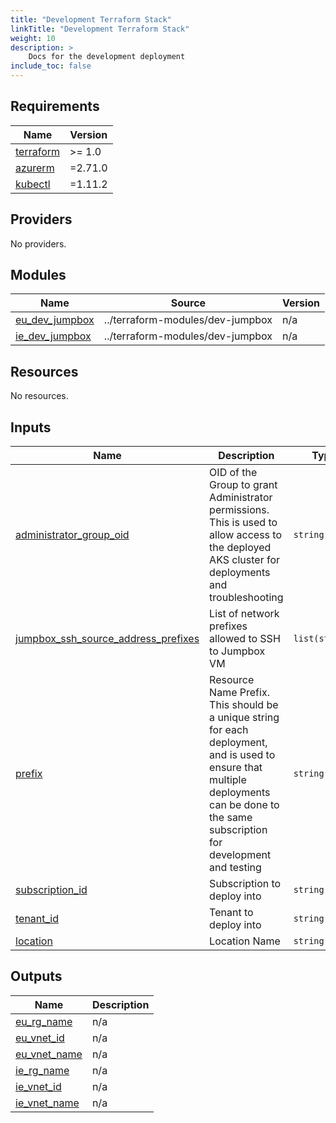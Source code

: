 ```yaml
---
title: "Development Terraform Stack"
linkTitle: "Development Terraform Stack"
weight: 10
description: >
    Docs for the development deployment
include_toc: false
---
```


<!-- BEGIN_TF_DOCS -->
## Requirements

| Name | Version |
|------|---------|
| <a name="requirement_terraform"></a> [terraform](#requirement\_terraform) | >= 1.0 |
| <a name="requirement_azurerm"></a> [azurerm](#requirement\_azurerm) | =2.71.0 |
| <a name="requirement_kubectl"></a> [kubectl](#requirement\_kubectl) | =1.11.2 |

## Providers

No providers.

## Modules

| Name | Source | Version |
|------|--------|---------|
| <a name="module_eu_dev_jumpbox"></a> [eu\_dev\_jumpbox](#module\_eu\_dev\_jumpbox) | ../terraform-modules/dev-jumpbox | n/a |
| <a name="module_ie_dev_jumpbox"></a> [ie\_dev\_jumpbox](#module\_ie\_dev\_jumpbox) | ../terraform-modules/dev-jumpbox | n/a |

## Resources

No resources.

## Inputs

| Name | Description | Type | Default | Required |
|------|-------------|------|---------|:--------:|
| <a name="input_administrator_group_oid"></a> [administrator\_group\_oid](#input\_administrator\_group\_oid) | OID of the Group to grant Administrator permissions. This is used to allow access to the deployed AKS cluster for deployments and troubleshooting | `string` | n/a | yes |
| <a name="input_jumpbox_ssh_source_address_prefixes"></a> [jumpbox\_ssh\_source\_address\_prefixes](#input\_jumpbox\_ssh\_source\_address\_prefixes) | List of network prefixes allowed to SSH to Jumpbox VM | `list(string)` | n/a | yes |
| <a name="input_prefix"></a> [prefix](#input\_prefix) | Resource Name Prefix. This should be a unique string for each deployment, and is used to ensure that multiple deployments can be done to the same subscription for development and testing | `string` | n/a | yes |
| <a name="input_subscription_id"></a> [subscription\_id](#input\_subscription\_id) | Subscription to deploy into | `string` | n/a | yes |
| <a name="input_tenant_id"></a> [tenant\_id](#input\_tenant\_id) | Tenant to deploy into | `string` | n/a | yes |
| <a name="input_location"></a> [location](#input\_location) | Location Name | `string` | `"northeurope"` | no |

## Outputs

| Name | Description |
|------|-------------|
| <a name="output_eu_rg_name"></a> [eu\_rg\_name](#output\_eu\_rg\_name) | n/a |
| <a name="output_eu_vnet_id"></a> [eu\_vnet\_id](#output\_eu\_vnet\_id) | n/a |
| <a name="output_eu_vnet_name"></a> [eu\_vnet\_name](#output\_eu\_vnet\_name) | n/a |
| <a name="output_ie_rg_name"></a> [ie\_rg\_name](#output\_ie\_rg\_name) | n/a |
| <a name="output_ie_vnet_id"></a> [ie\_vnet\_id](#output\_ie\_vnet\_id) | n/a |
| <a name="output_ie_vnet_name"></a> [ie\_vnet\_name](#output\_ie\_vnet\_name) | n/a |
<!-- END_TF_DOCS -->

